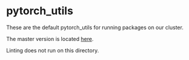# pytorch_utils

These are the default pytorch_utils for running packages on our cluster.

The master version is located [here](https://github.com/daniilidis-group/pytorch_utils).

Linting does not run on this directory.
